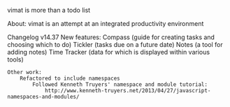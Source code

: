vimat
is
more than
a
todo list

About:
vimat is an attempt at an integrated productivity environment

Changelog
v14.37
    New features:
        Compass (guide for creating tasks and choosing which to do)
        Tickler (tasks due on a future date)
        Notes (a tool for adding notes)
        Time Tracker (data for which is displayed within various tools)
        
    Other work:
        Refactored to include namespaces
            Followed Kenneth Truyers' namespace and module tutorial:
                http://www.kenneth-truyers.net/2013/04/27/javascript-namespaces-and-modules/
